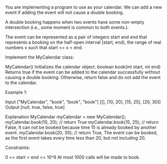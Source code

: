 You are implementing a program to use as your calendar. We can add a new
event if adding the event will not cause a double booking.

A double booking happens when two events have some non-empty intersection
(i.e., some moment is common to both events.).

The event can be represented as a pair of integers start and end that
represents a booking on the half-open interval [start, end), the range of
real numbers x such that start <= x < end.

Implement the MyCalendar class:


MyCalendar() Initializes the calendar object.
boolean book(int start, int end) Returns true if the event can be added to
the calendar successfully without causing a double booking. Otherwise, return
false and do not add the event to the calendar.



Example 1:


Input
["MyCalendar", "book", "book", "book"]
[[], [10, 20], [15, 25], [20, 30]]
Output
[null, true, false, true]

Explanation
MyCalendar myCalendar = new MyCalendar();
myCalendar.book(10, 20); // return True
myCalendar.book(15, 25); // return False, It can not be booked because time
15 is already booked by another event.
myCalendar.book(20, 30); // return True, The event can be booked, as the
first event takes every time less than 20, but not including 20.


Constraints:


0 <= start < end <= 10^9
At most 1000 calls will be made to book.




